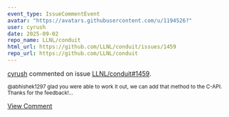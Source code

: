 ```yaml
---
event_type: IssueCommentEvent
avatar: "https://avatars.githubusercontent.com/u/1194526?"
user: cyrush
date: 2025-09-02
repo_name: LLNL/conduit
html_url: https://github.com/LLNL/conduit/issues/1459
repo_url: https://github.com/LLNL/conduit
---
```


<a href='https://github.com/cyrush' target='_blank'>cyrush</a> commented on issue <a href='https://github.com/LLNL/conduit/issues/1459' target='_blank'>LLNL/conduit#1459</a>.

<small>@abhishek1297  glad you were able to work it out, we can add that method to the C-API. Thanks for the feedback!...</small>

<a href='https://github.com/LLNL/conduit/issues/1459' target='_blank'>View Comment</a>